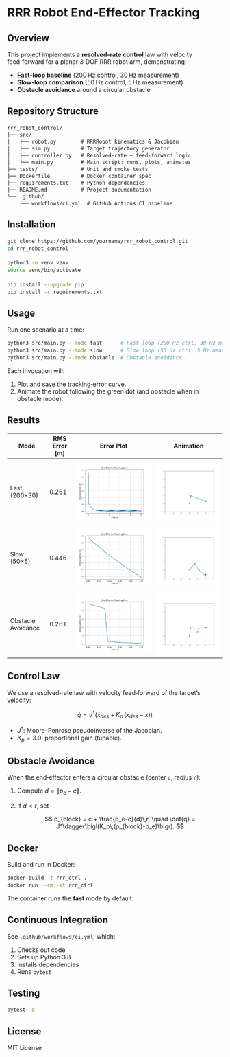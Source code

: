 # RRR Robot End-Effector Tracking

## Overview

This project implements a **resolved‑rate control** law with velocity feed‑forward for a planar 3‑DOF RRR robot arm, demonstrating:

* **Fast‑loop baseline** (200 Hz control, 30 Hz measurement)
* **Slow‑loop comparison** (50 Hz control, 5 Hz measurement)
* **Obstacle avoidance** around a circular obstacle

## Repository Structure

```text
rrr_robot_control/
├── src/
│   ├── robot.py        # RRRRobot kinematics & Jacobian
│   ├── sim.py          # Target trajectory generator
│   ├── controller.py   # Resolved‑rate + feed-forward logic
│   └── main.py         # Main script: runs, plots, animates
├── tests/              # Unit and smoke tests
├── Dockerfile          # Docker container spec
├── requirements.txt    # Python dependencies
├── README.md           # Project documentation
└── .github/
    └── workflows/ci.yml  # GitHub Actions CI pipeline
```

## Installation

```bash
git clone https://github.com/yourname/rrr_robot_control.git
cd rrr_robot_control

python3 -m venv venv
source venv/bin/activate

pip install --upgrade pip
pip install -r requirements.txt
```

## Usage

Run one scenario at a time:

```bash
python3 src/main.py --mode fast      # Fast loop (200 Hz ctrl, 30 Hz meas)
python3 src/main.py --mode slow      # Slow loop (50 Hz ctrl, 5 Hz meas)
python3 src/main.py --mode obstacle  # Obstacle avoidance
```

Each invocation will:

1. Plot and save the tracking‑error curve.
2. Animate the robot following the green dot (and obstacle when in obstacle mode).

## Results

| Mode               | RMS Error \[m] | Error Plot                        | Animation                 |
| ------------------ | -------------- | --------------------------------- | ------------------------- |
| Fast (200×30)      | 0.261          | ![fast](error_200x30.png)         | ![fast](anim_fast.png)    |
| Slow (50×5)        | 0.446          | ![slow](error_50x5.png)           | ![slow](anim_slow.png)    |
| Obstacle Avoidance | 0.261          | ![obs](error_200x30_obstacle.png) | ![obs](anim_obstacle.png) |

## Control Law

We use a resolved‑rate law with velocity feed‑forward of the target’s velocity:

$$
\dot{q} = J^\dagger\bigl(\dot{x}_{des} + K_p\,(x_{des}-x)\bigr)
$$

* $J^\dagger$: Moore–Penrose pseudoinverse of the Jacobian.
* $K_p = 3.0$: proportional gain (tunable).

## Obstacle Avoidance

When the end‑effector enters a circular obstacle (center `c`, radius `r`):

1. Compute $d = \|p_e - c\|$.
2. If $d < r$, set

   $$
     p_{block} = c + \frac{p_e-c}{d}\,r,
     \quad
     \dot{q} = J^\dagger\bigl(K_p\,(p_{block}-p_e)\bigr).
   $$

## Docker

Build and run in Docker:

```bash
docker build -t rrr_ctrl .
docker run --rm -it rrr_ctrl
```

The container runs the **fast** mode by default.

## Continuous Integration

See `.github/workflows/ci.yml`, which:

1. Checks out code
2. Sets up Python 3.8
3. Installs dependencies
4. Runs `pytest`

## Testing

```bash
pytest -q
```

## License

MIT License
